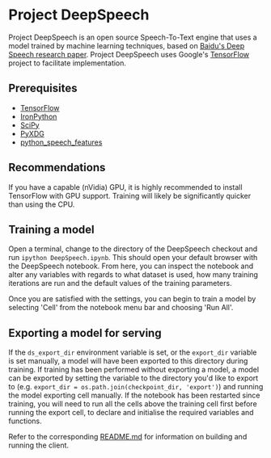 # Project DeepSpeech

Project DeepSpeech is an open source Speech-To-Text engine that uses a model trained by machine learning techniques, based on [Baidu's Deep Speech research paper](https://arxiv.org/abs/1412.5567). Project DeepSpeech uses Google's [TensorFlow](https://www.tensorflow.org/) project to facilitate implementation.

## Prerequisites

* [TensorFlow](https://www.tensorflow.org/versions/r0.11/get_started/os_setup.html#download-and-setup)
* [IronPython](http://ironpython.net/download/)
* [SciPy](http://scipy.org/install.html)
* [PyXDG](https://pypi.python.org/pypi/pyxdg)
* [python_speech_features](https://pypi.python.org/pypi/python_speech_features)

## Recommendations

If you have a capable (nVidia) GPU, it is highly recommended to install TensorFlow with GPU support. Training will likely be significantly quicker than using the CPU.

## Training a model

Open a terminal, change to the directory of the DeepSpeech checkout and run `ipython DeepSpeech.ipynb`. This should open your default browser with the DeepSpeech notebook. From here, you can inspect the notebook and alter any variables with regards to what dataset is used, how many training iterations are run and the default values of the training parameters.

Once you are satisfied with the settings, you can begin to train a model by selecting 'Cell' from the notebook menu bar and choosing 'Run All'.

## Exporting a model for serving

If the `ds_export_dir` environment variable is set, or the `export_dir` variable is set manually, a model will have been exported to this directory during training. If training has been performed without exporting a model, a model can be exported by setting the variable to the directory you'd like to export to (e.g. `export_dir = os.path.join(checkpoint_dir, 'export')`) and running the model exporting cell manually. If the notebook has been restarted since training, you will need to run all the cells above the training cell first before running the export cell, to declare and initialise the required variables and functions.

Refer to the corresponding [README.md](client/README.md) for information on building and running the client.
